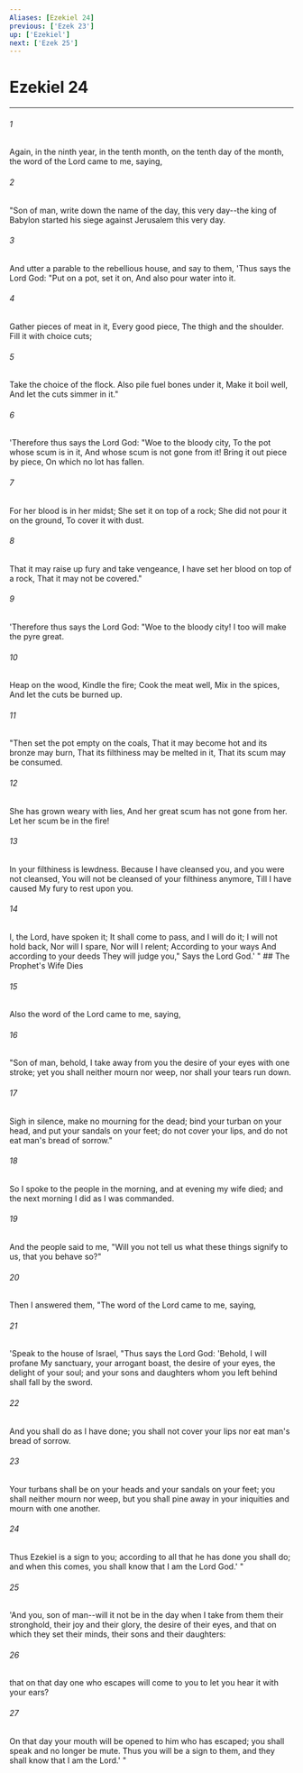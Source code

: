 ```yaml
---
Aliases: [Ezekiel 24]
previous: ['Ezek 23']
up: ['Ezekiel']
next: ['Ezek 25']
---
```

# Ezekiel 24

***


###### 1 
Again, in the ninth year, in the tenth month, on the tenth day of the month, the word of the Lord came to me, saying, 

###### 2 
"Son of man, write down the name of the day, this very day--the king of Babylon started his siege against Jerusalem this very day. 

###### 3 
And utter a parable to the rebellious house, and say to them, 'Thus says the Lord God: "Put on a pot, set it on, And also pour water into it. 

###### 4 
Gather pieces of meat in it, Every good piece, The thigh and the shoulder. Fill it with choice cuts; 

###### 5 
Take the choice of the flock. Also pile fuel bones under it, Make it boil well, And let the cuts simmer in it." 

###### 6 
'Therefore thus says the Lord God: "Woe to the bloody city, To the pot whose scum is in it, And whose scum is not gone from it! Bring it out piece by piece, On which no lot has fallen. 

###### 7 
For her blood is in her midst; She set it on top of a rock; She did not pour it on the ground, To cover it with dust. 

###### 8 
That it may raise up fury and take vengeance, I have set her blood on top of a rock, That it may not be covered." 

###### 9 
'Therefore thus says the Lord God: "Woe to the bloody city! I too will make the pyre great. 

###### 10 
Heap on the wood, Kindle the fire; Cook the meat well, Mix in the spices, And let the cuts be burned up. 

###### 11 
"Then set the pot empty on the coals, That it may become hot and its bronze may burn, That its filthiness may be melted in it, That its scum may be consumed. 

###### 12 
She has grown weary with lies, And her great scum has not gone from her. Let her scum be in the fire! 

###### 13 
In your filthiness is lewdness. Because I have cleansed you, and you were not cleansed, You will not be cleansed of your filthiness anymore, Till I have caused My fury to rest upon you. 

###### 14 
I, the Lord, have spoken it; It shall come to pass, and I will do it; I will not hold back, Nor will I spare, Nor will I relent; According to your ways And according to your deeds They will judge you," Says the Lord God.' " ## The Prophet's Wife Dies 

###### 15 
Also the word of the Lord came to me, saying, 

###### 16 
"Son of man, behold, I take away from you the desire of your eyes with one stroke; yet you shall neither mourn nor weep, nor shall your tears run down. 

###### 17 
Sigh in silence, make no mourning for the dead; bind your turban on your head, and put your sandals on your feet; do not cover your lips, and do not eat man's bread of sorrow." 

###### 18 
So I spoke to the people in the morning, and at evening my wife died; and the next morning I did as I was commanded. 

###### 19 
And the people said to me, "Will you not tell us what these things signify to us, that you behave so?" 

###### 20 
Then I answered them, "The word of the Lord came to me, saying, 

###### 21 
'Speak to the house of Israel, "Thus says the Lord God: 'Behold, I will profane My sanctuary, your arrogant boast, the desire of your eyes, the delight of your soul; and your sons and daughters whom you left behind shall fall by the sword. 

###### 22 
And you shall do as I have done; you shall not cover your lips nor eat man's bread of sorrow. 

###### 23 
Your turbans shall be on your heads and your sandals on your feet; you shall neither mourn nor weep, but you shall pine away in your iniquities and mourn with one another. 

###### 24 
Thus Ezekiel is a sign to you; according to all that he has done you shall do; and when this comes, you shall know that I am the Lord God.' " 

###### 25 
'And you, son of man--will it not be in the day when I take from them their stronghold, their joy and their glory, the desire of their eyes, and that on which they set their minds, their sons and their daughters: 

###### 26 
that on that day one who escapes will come to you to let you hear it with your ears? 

###### 27 
On that day your mouth will be opened to him who has escaped; you shall speak and no longer be mute. Thus you will be a sign to them, and they shall know that I am the Lord.' "
